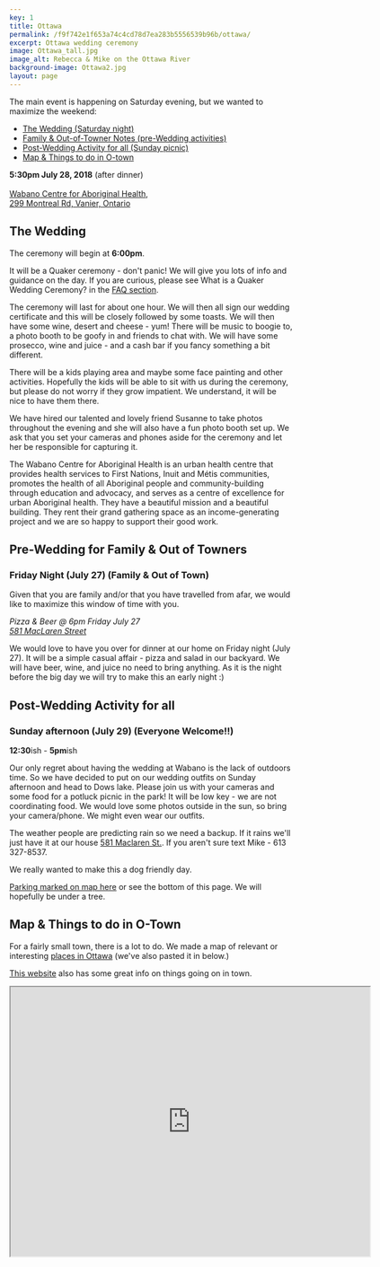 ```yaml
---
key: 1
title: Ottawa
permalink: /f9f742e1f653a74c4cd78d7ea283b5556539b96b/ottawa/
excerpt: Ottawa wedding ceremony
image: Ottawa_tall.jpg
image_alt: Rebecca & Mike on the Ottawa River
background-image: Ottawa2.jpg
layout: page
---
```


The main event is happening on Saturday evening, but we wanted to maximize the weekend:

- [The Wedding (Saturday night)](#Wabano)
- [Family & Out-of-Towner Notes (pre-Wedding activities)](#pre-wedding-for-family--out-of-towners)
- [Post-Wedding Activity for all (Sunday picnic)](#post-wedding-activity-for-all)
- [Map & Things to do in O-town](#map--things-to-do-in-o-town)


<p id="Wabano"><strong>5:30pm July 28, 2018</strong> (after dinner)<br /><br /><a href="http://wabano.com/">Wabano Centre for Aboriginal Health</a>, <br /><a href="https://www.google.com/maps/place/299+Montreal+Rd,+Vanier,+ON+K1L+6B8/@45.4373487,-75.6611751,17z/data=!3m1!4b1!4m5!3m4!1s0x4cce0541d22407df:0xa38d13cfa9c2bc3e!8m2!3d45.4373487!4d-75.6589864">299 Montreal Rd, Vanier, Ontario</a></p>

## The Wedding
  
The ceremony will begin at **6:00pm**. 

It will be a Quaker ceremony - don't panic! We will give you lots of info and guidance on the day. If you are curious, please see What is a Quaker Wedding Ceremony? in the [FAQ section](/f9f742e1f653a74c4cd78d7ea283b5556539b96b/faq/). 

The ceremony will last for about one hour. We will then all sign our wedding certificate and this will be closely followed by some toasts. We will then have some wine, desert and cheese - yum! There will be music  to boogie to, a photo booth to be goofy in and friends to chat with. We will have some prosecco, wine and juice - and a cash bar if you fancy something a bit different.

There will be a kids playing area and maybe some face painting and other activities. Hopefully the kids will be able to sit with us during the ceremony, but please do not worry if they grow impatient. We understand, it will be nice to have them there.

We have hired our talented and lovely friend Susanne to take photos throughout the evening and she will also have a fun photo booth set up. We ask that you set your cameras and phones aside for the ceremony and let her be responsible for capturing it.

The Wabano Centre for Aboriginal Health is an urban health centre that provides health services to First Nations, Inuit and Métis communities, promotes the health of all Aboriginal people and community-building through education and advocacy, and serves as a centre of excellence for urban Aboriginal health. They have a beautiful mission and a beautiful building. They rent their grand gathering space as an income-generating project and we are so happy to support their good work. 

## Pre-Wedding for Family & Out of Towners

### Friday Night (July 27) (Family & Out of Town)

Given that you are family and/or that you have travelled from afar, we would like to maximize this window of time with you. 

<p><em>Pizza & Beer @ 6pm Friday July 27 <br />
<a href="https://www.google.com/maps/place/581+MacLaren+St,+Ottawa,+ON+K1R+5K8/data=!4m2!3m1!1s0x4cce044d38fca235:0x8485464ac8df5556?sa=X&ved=0ahUKEwip57DJjcXaAhVM8IMKHWeHAnYQ8gEIJjAA">581 MacLaren Street</a></em></p>

We would love to have you over for dinner at our home on Friday night (July 27). It will be a simple casual affair - pizza and salad in our backyard. We will have beer, wine, and juice no need to bring anything. As it is the night before the big day we will try to make this an early night :)

## Post-Wedding Activity for all

### Sunday afternoon (July 29) (Everyone Welcome!!)

**12:30**ish - **5pm**ish

Our only regret about having the wedding at Wabano is the lack of outdoors time. So we have decided to put on our wedding outfits on Sunday afternoon and head to Dows lake. Please join us with your cameras and some food for a potluck picnic in the park! It will be low key - we are not coordinating food. We would love some photos outside in the sun, so bring your camera/phone. We might even wear our outfits. 

The weather people are predicting rain so we need a backup.  If it rains we'll just have it at our house [581 Maclaren St.](https://www.google.com/maps/place/581+MacLaren+St,+Ottawa,+ON+K1R+5K8).  If you aren't sure text Mike - 613 327-8537.

We really wanted to make this a dog friendly day.

[Parking marked on map here](https://www.google.ca/maps/place/Dominion+Arboretum/@45.3909884,-75.7039066,15z) or see the bottom of this page. We will hopefully be under a tree. 

## Map & Things to do in O-Town 

For a fairly small town, there is a lot to do. We made a map of relevant or interesting [places in Ottawa](https://www.google.com/maps/d/viewer?mid=19bKJw5R4ZpiY2VlZo6IpHQVXZttV71Nu&ll=45.41890687301883%2C-75.68983909074706&z=14) (we've also pasted it in below.)

[This website](http://apt613.ca/) also has some great info on things going on in town.

<iframe src="https://www.google.com/maps/d/embed?mid=19bKJw5R4ZpiY2VlZo6IpHQVXZttV71Nu" width="640" height="480"></iframe>


